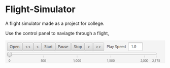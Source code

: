 # Flight-Simulator
A flight simulator made as a project for college.

Use the control panel to naviagte through a flight,

![alt text](https://raw.githubusercontent.com/avihu2929/Flight-Simulator/master/control.png)
